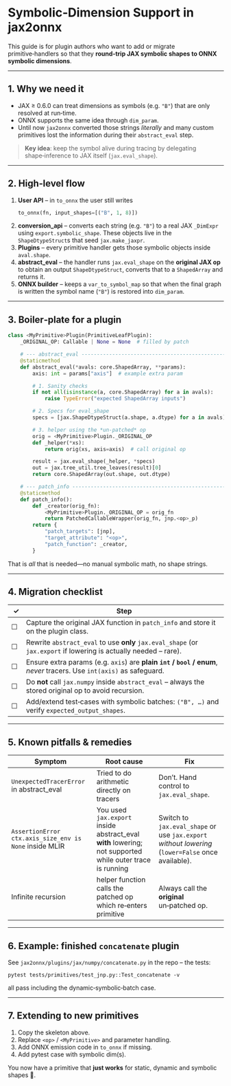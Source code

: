 # Symbolic‑Dimension Support in **jax2onnx**

This guide is for plugin authors who want to add or migrate primitive‑handlers so that they **round‑trip JAX symbolic shapes to ONNX symbolic dimensions**.

---
## 1. Why we need it
*   JAX ≥ 0.6.0 can treat dimensions as symbols (e.g. `"B"`) that are only resolved at run‑time.
*   ONNX supports the same idea through `dim_param`.
*   Until now `jax2onnx` converted those strings *literally* and many custom primitives lost the information during their `abstract_eval` step.

> **Key idea**: keep the symbol alive during tracing by delegating shape‑inference to JAX itself (`jax.eval_shape`).

---
## 2. High‑level flow
1. **User API** – in `to_onnx` the user still writes
   ```python
   to_onnx(fn, input_shapes=[("B", 1, 8)])
   ```
2. **conversion_api** – converts each string (e.g. `"B"`) to a real JAX `_DimExpr` using `export.symbolic_shape`.  These objects live in the `ShapeDtypeStruct`s that seed `jax.make_jaxpr`.
3. **Plugins** – every primitive handler gets those symbolic objects inside `aval.shape`.
4. **abstract_eval** – the handler runs `jax.eval_shape` on the **original JAX op** to obtain an output `ShapeDtypeStruct`, converts that to a `ShapedArray` and returns it.
5. **ONNX builder** – keeps a `var_to_symbol_map` so that when the final graph is written the symbol name (`"B"`) is restored into `dim_param`.

---
## 3. Boiler‑plate for a plugin

```python
class <MyPrimitive>Plugin(PrimitiveLeafPlugin):
    _ORIGINAL_OP: Callable | None = None  # filled by patch

    # --- abstract_eval --------------------------------------------------
    @staticmethod
    def abstract_eval(*avals: core.ShapedArray, **params):
        axis: int = params["axis"]  # example extra param

        # 1. Sanity checks
        if not all(isinstance(a, core.ShapedArray) for a in avals):
            raise TypeError("expected ShapedArray inputs")

        # 2. Specs for eval_shape
        specs = [jax.ShapeDtypeStruct(a.shape, a.dtype) for a in avals]

        # 3. helper using the *un‑patched* op
        orig = <MyPrimitive>Plugin._ORIGINAL_OP
        def _helper(*xs):
            return orig(xs, axis=axis)  # call original op

        result = jax.eval_shape(_helper, *specs)
        out = jax.tree_util.tree_leaves(result)[0]
        return core.ShapedArray(out.shape, out.dtype)

    # --- patch_info -----------------------------------------------------
    @staticmethod
    def patch_info():
        def _creator(orig_fn):
            <MyPrimitive>Plugin._ORIGINAL_OP = orig_fn
            return PatchedCallableWrapper(orig_fn, jnp.<op>_p)
        return {
            "patch_targets": [jnp],
            "target_attribute": "<op>",
            "patch_function": _creator,
        }
```

That is *all* that is needed—no manual symbolic math, no shape strings.

---
## 4. Migration checklist
| ✓ | Step |
|---|------|
| ☐ | Capture the original JAX function in `patch_info` and store it on the plugin class. |
| ☐ | Rewrite `abstract_eval` to use **only** `jax.eval_shape` (or `jax.export` if lowering is actually needed – rare). |
| ☐ | Ensure extra params (e.g. `axis`) are **plain `int` / `bool` / enum**, _never_ tracers.  Use `int(axis)` as safeguard. |
| ☐ | Do **not** call `jax.numpy` inside `abstract_eval` – always the stored original op to avoid recursion. |
| ☐ | Add/extend test‑cases with symbolic batches: `("B", …)` and verify `expected_output_shapes`. |

---
## 5. Known pitfalls & remedies
| Symptom | Root cause | Fix |
|---------|-----------|------|
| `UnexpectedTracerError` in abstract_eval | Tried to do arithmetic directly on tracers | Don’t.  Hand control to `jax.eval_shape`. |
| `AssertionError ctx.axis_size_env is None` inside MLIR | You used `jax.export` inside abstract_eval **with** lowering; not supported while outer trace is running | Switch to `jax.eval_shape` or use `jax.export` _without lowering_ (`lower=False` once available). |
| Infinite recursion | helper function calls the patched op which re‑enters primitive | Always call the **original** un‑patched op. |

---
## 6. Example: finished `concatenate` plugin
See `jax2onnx/plugins/jax/numpy/concatenate.py` in the repo – the tests:
```
pytest tests/primitives/test_jnp.py::Test_concatenate -v
```
all pass including the dynamic‑symbolic‑batch case.

---
## 7. Extending to new primitives
1. Copy the skeleton above.
2. Replace `<op>` / `<MyPrimitive>` and parameter handling.
3. Add ONNX emission code in `to_onnx` if missing.
4. Add pytest case with symbolic dim(s).

You now have a primitive that **just works** for static, dynamic and symbolic shapes 👏.

